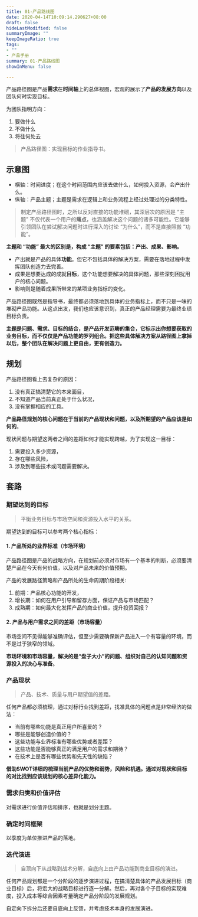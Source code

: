 ```yaml
---
title: 01-产品路线图
date: 2020-04-14T10:09:14.290627+08:00
draft: false
hideLastModified: false
summaryImage: ""
keepImageRatio: true
tags:
- ""
- 产品手册
summary: 01-产品路线图
showInMenu: false

---
```


产品路径图是产品**需求**在**时间轴**上的总体视图，宏观的展示了**产品的发展方向**以及团队何时实现目标。

为团队指明方向：

1. 要做什么
2. 不做什么
3. 将往何处去

> 产品路径图：实现目标的作业指导书。

## 示意图

- 横轴：时间进度；在这个时间范围内应该去做什么，如何投入资源，会产出什么。
- 纵轴：产品主题；主题是需求在逻辑上和业务流程上经过处理过的分类特性。

> 制定产品路径图时，之所以反对直接的功能堆砌，其深层次的原因是 “主题” 不仅代表一个用户的**痛点**，也涵盖解决这个问题的诸多可能性。它能够引领团队在尝试解决问题时进行深入的讨论 “为什么”，而不是直接照搬 “功能”。

**主题和 “功能” 最大的区别是，构成 “主题” 的要素包括：产出、成果、影响。**

- 产出就是产品的具体**功能**。但它不包括具体的解决方案，需要在落地过程中发挥团队创造力去完善。
- 成果是想要达成的成就**目标**，这个功能想要解决的具体问题，那些深刻困扰用户的核心问题。
- 影响则是随着成果所带来的某项业务指标的变化。

产品路径图既然是指导书，最终都必须落地到具体的业务指标上，而不只是一味的堆砌产品功能。从这点出发，我们也应该意识到，真正的产品经理需要为最终业绩目标负责。

**主题是问题、需求、目标的结合，是产品开发范畴的集合，它标示出你想要获取的业务目标，而不仅仅是产品功能的罗列组合。把这些具体解决方案从路径图上拿掉以后，整个团队在解决问题上更自由，更有创造力。**

## 规划

产品路径图看上去复杂的原因：

1. 没有真正搞清楚它的本来面目，
2. 不知道产品当前真正处于什么状况，
3. 没有掌握相应的工具。

**产品路径规划的核心问题在于当前的产品现状和问题，以及所期望的产品应该是如何的**。

现状问题与期望这两者之间的差距如何才能实现跨越，为了实现这一目标：

1. 需要投入多少资源，
2. 存在哪些风险，
3. 涉及到哪些技术或问题需要解决。

## 套路

### 期望达到的目标

> 平衡业务目标与市场空间和资源投入水平的关系。

期望达到的目标可以参考两个核心指标：

#### 1. 产品所处的业界标准（市场环境）

产品路径图是产品的战略方向，在规划前必须对市场有一个基本的判断，必须要清楚产品在今天有何价值，以及对产品未来的价值预期。

产品的发展路径策略和产品所处的生命周期阶段相关:

1. 前期：产品核心功能的开发，
2. 增长期：如何在用户引导和留存方面，保证产品与市场匹配？
3. 成熟期：如何最大化发挥产品的商业价值，提升投资回报？

#### 2. 产品与用户需求之间的差距（市场容量）

市场空间不见得能够准确评估，但至少需要确保新产品进入一个有容量的环境，而不是过于狭窄的领域。

**市场环境和市场容量，解决的是“盘子大小”的问题、组织对自己的认知问题和资源投入的决心与准备**。

### 产品现状

> 产品、技术、质量与用户期望值的差距。

任何产品都必须梳理，通过对标行业找到差距，找准具体的问题点是非常经济的做法：

- 当前有哪些功能是真正用户所喜爱的？
- 哪些是能够创造价值的？
- 这些功能与业界标准有哪些优势或者差距？
- 这些功能是否能够真正的满足用户的需求和期待？
- 在技术上是否有哪些优势和先天性的缺陷？

**借助SWOT详细的梳理当前产品的优势和弱势，风险和机遇。通过对现状和目标的对比找到应该规划的核心差异化能力。**

### 需求归类和价值评估

对需求进行价值评估和排序，也就是划分主题。

### 确定时间框架

以季度为单位推进产品的落地。

### 迭代演进

> 自顶向下从战略到战术分解，自底向上由产品功能到商业目标的演进。

任何产品规划都是一个分阶段的逐步演进过程，在搞清楚具体的产品发展目标（商业目标）后，将宏大的战略目标进行逐一分解。然后，再对各个子目标的实现难度，投入成本等综合因素考量确定产品分阶段的发展规划。

自定向下拆分后还要自底向上反馈，并考虑技术本身的发展演进。
